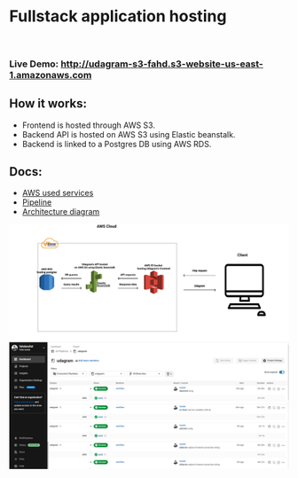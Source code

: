 # Fullstack application hosting
![<fahdarafat>](https://circleci.com/gh/fahdarafat/udagram.svg?style=svg)

### Live Demo: http://udagram-s3-fahd.s3-website-us-east-1.amazonaws.com

## How it works:
 - Frontend is hosted through AWS S3.
 - Backend API is hosted on AWS S3 using Elastic beanstalk.
 - Backend is linked to a Postgres DB using AWS RDS.


## Docs:
- [AWS used services](docs/AWS-services.md)
- [Pipeline](docs/pipeline.md)
- [Architecture diagram](docs/Architecture-diagram.md)


![](screenshots/diagram.png)
![](screenshots/circleci-history.png)
